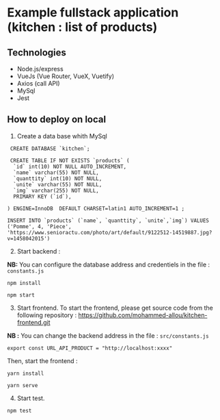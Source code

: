 # Example fullstack application (kitchen : list of products)

## Technologies

- Node.js/express
- VueJs (Vue Router, VueX, Vuetify)
- Axios (call API)
- MySql
- Jest

## How to deploy on local

1. Create a data base whith MySql

```
 CREATE DATABASE `kitchen`;

 CREATE TABLE IF NOT EXISTS `products` (
  `id` int(10) NOT NULL AUTO_INCREMENT,
  `name` varchar(55) NOT NULL,
  `quanttity` int(10) NOT NULL,
  `unite` varchar(55) NOT NULL,
  `img` varchar(255) NOT NULL,
  PRIMARY KEY (`id`),

) ENGINE=InnoDB  DEFAULT CHARSET=latin1 AUTO_INCREMENT=1 ;

INSERT INTO `products` (`name`, `quanttity`, `unite`,`img`) VALUES
('Pomme', 4, 'Piece', 'https://www.senioractu.com/photo/art/default/9122512-14519887.jpg?v=1458042015')
```

2. Start backend :

**NB:** You can configure the database address and credentiels in the file : `constants.js`

```
npm install
```
```
npm start
```

3. Start frontend.
To start the frontend, please get source code from the following repository : https://github.com/mohammed-allou/kitchen-frontend.git

**NB :** You can change the backend address in the file :  `src/constants.js`
```
export const URL_API_PRODUCT = "http://localhost:xxxx" 
```

Then, start the frontend :
```
yarn install
```
```
yarn serve
```

4. Start test.

```
npm test
```